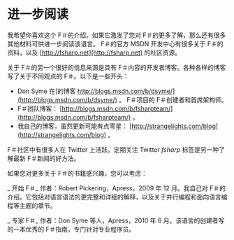 # 进一步阅读

我希望你喜欢这个 F＃的介绍。如果它激发了您对 F＃的更多了解，那么还有很多其他材料可供进一步阅读该语言。 F＃的官方 MSDN 开发中心有很多关于 F＃的资料，以及 [http://fsharp.net](http://fsharp.net) 的社区资源。

关于 F＃的另一个很好的信息来源是具有 F＃内容的开发者博客。各种各样的博客写了关于不同观点的 F＃。以下是一些开头：

*   Don Syme 在[的博客 http://blogs.msdn.com/b/dsyme/](http://blogs.msdn.com/b/dsyme/) 。 F＃项目的 F＃创建者和首席架构师。
*   F＃团队博客： [http://blogs.msdn.com/b/fsharpteam/](http://blogs.msdn.com/b/fsharpteam/) 。
*   我自己的博客，虽然更新可能有点零星： [http://strangelights.com/blog](http://strangelights.com/blog) 。

F＃社区中有很多人在 Twitter 上活跃。定期关注 Twitter _fsharp_ 标签是另一种了解最新 F＃新闻的好方法。

如果您对更多关于 F＃的书籍感兴趣，您可以考虑：

_ 开始 F＃_ 作者：Robert Pickering，Apress，2009 年 12 月。我自己对 F＃的介绍。它包括对语言语法的更完整和详细的解释，以及关于并行编程和面向语言编程等主题的章节。

_ 专家 F＃_ 作者：Don Syme 等人，Apress，2010 年 6 月。该语言的创建者写的一本优秀的 F＃指南，专门针对专业程序员。